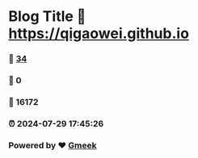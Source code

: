 # Blog Title :link: https://qigaowei.github.io 
### :page_facing_up: [34](https://qigaowei.github.io/tag.html) 
### :speech_balloon: 0 
### :hibiscus: 16172 
### :alarm_clock: 2024-07-29 17:45:26 
### Powered by :heart: [Gmeek](https://github.com/Meekdai/Gmeek)
